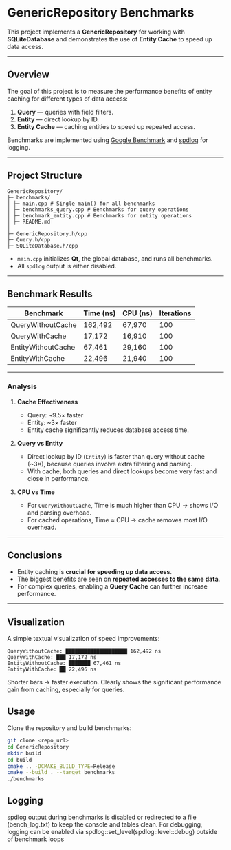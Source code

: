 # GenericRepository Benchmarks

This project implements a **GenericRepository** for working with **SQLiteDatabase** and demonstrates the use of **Entity Cache** to speed up data access.

---

## Overview

The goal of this project is to measure the performance benefits of entity caching for different types of data access:

1. **Query** — queries with field filters.
2. **Entity** — direct lookup by ID.
3. **Entity Cache** — caching entities to speed up repeated access.

Benchmarks are implemented using [Google Benchmark](https://github.com/google/benchmark) and [spdlog](https://github.com/gabime/spdlog) for logging.

---

## Project Structure

```
GenericRepository/
├─ benchmarks/
│ ├─ main.cpp # Single main() for all benchmarks
│ ├─ benchmarks_query.cpp # Benchmarks for query operations
│ ├─ benchmark_entity.cpp # Benchmarks for entity operations
│ ├─ README.md
│
├─ GenericRepository.h/cpp
├─ Query.h/cpp
├─ SQLiteDatabase.h/cpp
```

- `main.cpp` initializes **Qt**, the global database, and runs all benchmarks.  
- All `spdlog` output is either disabled.

---

## Benchmark Results

| Benchmark                   | Time (ns) | CPU (ns) | Iterations |
|------------------------------|-----------|----------|------------|
| QueryWithoutCache            | 162,492   | 67,970   | 100        |
| QueryWithCache               | 17,172    | 16,910   | 100        |
| EntityWithoutCache           | 67,461    | 29,160   | 100        |
| EntityWithCache              | 22,496    | 21,940   | 100        |

---

### Analysis

1. **Cache Effectiveness**  
   - Query: ~9.5× faster  
   - Entity: ~3× faster  
   - Entity cache significantly reduces database access time.

2. **Query vs Entity**  
   - Direct lookup by ID (`Entity`) is faster than query without cache (~3×), because queries involve extra filtering and parsing.  
   - With cache, both queries and direct lookups become very fast and close in performance.

3. **CPU vs Time**  
   - For `QueryWithoutCache`, Time is much higher than CPU → shows I/O and parsing overhead.  
   - For cached operations, Time ≈ CPU → cache removes most I/O overhead.

---

## Conclusions

- Entity caching is **crucial for speeding up data access**.  
- The biggest benefits are seen on **repeated accesses to the same data**.  
- For complex queries, enabling a **Query Cache** can further increase performance.

---

## Visualization

A simple textual visualization of speed improvements:
```
QueryWithoutCache: ████████████████████ 162,492 ns
QueryWithCache: ███ 17,172 ns
EntityWithoutCache: ███████ 67,461 ns
EntityWithCache: ██ 22,496 ns
```


Shorter bars → faster execution. Clearly shows the significant performance gain from caching, especially for queries.

## Usage

Clone the repository and build benchmarks:

```bash
git clone <repo_url>
cd GenericRepository
mkdir build
cd build
cmake .. -DCMAKE_BUILD_TYPE=Release
cmake --build . --target benchmarks
./benchmarks
```

## Logging
spdlog output during benchmarks is disabled or redirected to a file (bench_log.txt) to keep the console and tables clean.
For debugging, logging can be enabled via spdlog::set_level(spdlog::level::debug) outside of benchmark loops
